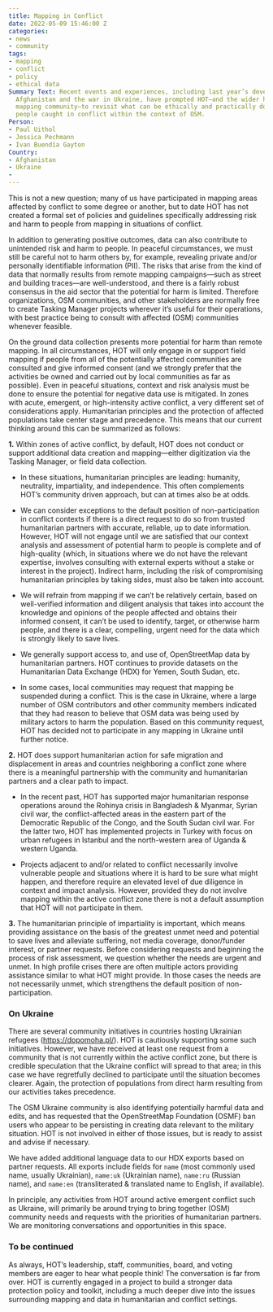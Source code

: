 ```yaml
---
title: Mapping in Conflict
date: 2022-05-09 15:46:00 Z
categories:
- news
- community
tags:
- mapping
- conflict
- policy
- ethical data
Summary Text: Recent events and experiences, including last year’s developments in
  Afghanistan and the war in Ukraine, have prompted HOT—and the wider humanitarian
  mapping community—to revisit what can be ethically and practically done to help
  people caught in conflict within the context of OSM.
Person:
- Paul Uithol
- Jessica Pechmann
- Ivan Buendía Gayton
Country:
- Afghanistan
- Ukraine
- 
---
```


This is not a new question; many of us have participated in mapping areas affected by conflict to some degree or another, but to date HOT has not created a formal set of policies and guidelines specifically addressing risk and harm to people from mapping in situations of conflict.

In addition to generating positive outcomes, data can also contribute to unintended risk and harm to people. In peaceful circumstances, we must still be careful not to harm others by, for example, revealing private and/or personally identifiable information (PII). The risks that arise from the kind of data that normally results from remote mapping campaigns—such as street and building traces—are well-understood, and there is a fairly robust consensus in the aid sector that the potential for harm is limited. Therefore organizations, OSM communities, and other stakeholders are normally free to create Tasking Manager projects wherever it’s useful for their operations, with best practice being to consult with affected (OSM) communities whenever feasible.

On the ground data collection presents more potential for harm than remote mapping. In all circumstances, HOT will only engage in or support field mapping if people from all of the potentially affected communities are consulted and give informed consent (and we strongly prefer that the activities be owned and carried out by local communities as far as possible). Even in peaceful situations, context and risk analysis must be done to ensure the potential for negative data use is mitigated.
In zones with acute, emergent, or high-intensity active conflict, a very different set of considerations apply. Humanitarian principles and the protection of affected populations take center stage and precedence. This means that our current thinking around this can be summarized as follows:

**1.** Within zones of active conflict, by default, HOT does not conduct or support additional data creation and mapping—either digitization via the Tasking Manager, or field data collection.

* In these situations, humanitarian principles are leading: humanity, neutrality, impartiality, and independence. This often complements HOT’s community driven approach, but can at times also be at odds.

* We can consider exceptions to the default position of non-participation in conflict contexts if there is a direct request to do so from trusted humanitarian partners with accurate, reliable, up to date information. However, HOT will not engage until we are satisfied that our context analysis and assessment of potential harm to people is complete and of high-quality (which, in situations where we do not have the relevant expertise, involves consulting with external experts without a stake or interest in the project). Indirect harm, including the risk of compromising humanitarian principles by taking sides, must also be taken into account.

* We will refrain from mapping if we can’t be relatively certain, based on well-verified information and diligent analysis that takes into account the knowledge and opinions of the people affected and obtains their informed consent, it can’t be used to identify, target, or otherwise harm people, and there is a clear, compelling, urgent need for the data which is strongly likely to save lives.

* We generally support access to, and use of, OpenStreetMap data by humanitarian partners. HOT continues to provide datasets on the Humanitarian Data Exchange (HDX) for Yemen, South Sudan, etc.

* In some cases, local communities may request that mapping be suspended during a conflict. This is the case in Ukraine, where a large number of OSM contributors and other community members indicated that they had reason to believe that OSM data was being used by military actors to harm the population. Based on this community request, HOT has decided not to participate in any mapping in Ukraine until further notice.

**2.** HOT does support humanitarian action for safe migration and displacement in areas and countries neighboring a conflict zone where there is a meaningful partnership with the community and humanitarian partners and a clear path to impact.

* In the recent past, HOT has supported major humanitarian response operations around the Rohinya crisis in Bangladesh & Myanmar, Syrian civil war, the conflict-affected areas in the eastern part of the Democratic Republic of the Congo, and the South Sudan civil war. For the latter two, HOT has implemented projects in Turkey with focus on urban refugees in Istanbul and the north-western area of Uganda & western Uganda.

* Projects adjacent to and/or related to conflict necessarily involve vulnerable people and situations where it is hard to be sure what might happen, and therefore require an elevated level of due diligence in context and impact analysis. However, provided they do not involve mapping within the active conflict zone there is not a default assumption that HOT will not participate in them.

**3.** The humanitarian principle of impartiality is important, which means providing assistance on the basis of the greatest unmet need and potential to save lives and alleviate suffering, not media coverage, donor/funder interest, or partner requests. Before considering requests and beginning the process of risk assessment, we question whether the needs are urgent and unmet. In high profile crises there are often multiple actors providing assistance similar to what HOT might provide. In those cases the needs are not necessarily unmet, which strengthens  the default position of non-participation.

### On Ukraine

There are several community initiatives in countries hosting Ukrainian refugees (https://dopomoha.pl/). HOT is cautiously supporting some such initiatives. However, we have received at least one request from a community that is not currently within the active conflict zone, but there is credible speculation that the Ukraine conflict will spread to that area; in this case we have regretfully declined to participate until the situation becomes clearer. Again, the protection of populations from direct harm resulting from our activities takes precedence.

The OSM Ukraine community is also identifying potentially harmful data and edits, and has requested that the OpenStreetMap Foundation (OSMF) ban users who appear to be persisting in creating data relevant to the military situation. HOT is not involved in either of those issues, but is ready to assist and advise if necessary.

We have added additional language data to our HDX exports based on partner requests. All exports include fields for `name` (most commonly used name, usually Ukrainian), `name:uk` (Ukrainian name), `name:ru` (Russian name), and `name:en` (transliterated & translated name to English, if available).

In principle, any activities from HOT around active emergent conflict such as Ukraine, will primarily be around trying to bring together (OSM) community needs and requests with the priorities of humanitarian partners. We are monitoring conversations and opportunities in this space.

### To be continued

As always, HOT’s leadership, staff, communities, board, and voting members are eager to hear what people think! The conversation is far from over. HOT is currently engaged in a project to build a stronger data protection policy and toolkit, including a much deeper dive into the issues surrounding mapping and data in humanitarian and conflict settings.